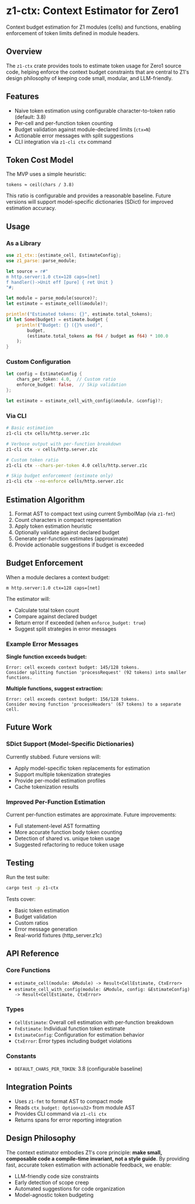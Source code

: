 # z1-ctx: Context Estimator for Zero1

Context budget estimation for Z1 modules (cells) and functions, enabling enforcement of token limits defined in module headers.

## Overview

The `z1-ctx` crate provides tools to estimate token usage for Zero1 source code, helping enforce the context budget constraints that are central to Z1's design philosophy of keeping code small, modular, and LLM-friendly.

## Features

- Naive token estimation using configurable character-to-token ratio (default: 3.8)
- Per-cell and per-function token counting
- Budget validation against module-declared limits (`ctx=N`)
- Actionable error messages with split suggestions
- CLI integration via `z1-cli ctx` command

## Token Cost Model

The MVP uses a simple heuristic:

```
tokens ≈ ceil(chars / 3.8)
```

This ratio is configurable and provides a reasonable baseline. Future versions will support model-specific dictionaries (SDict) for improved estimation accuracy.

## Usage

### As a Library

```rust
use z1_ctx::{estimate_cell, EstimateConfig};
use z1_parse::parse_module;

let source = r#"
m http.server:1.0 ctx=128 caps=[net]
f handler()->Unit eff [pure] { ret Unit }
"#;

let module = parse_module(source)?;
let estimate = estimate_cell(&module)?;

println!("Estimated tokens: {}", estimate.total_tokens);
if let Some(budget) = estimate.budget {
    println!("Budget: {} ({}% used)",
        budget,
        (estimate.total_tokens as f64 / budget as f64) * 100.0
    );
}
```

### Custom Configuration

```rust
let config = EstimateConfig {
    chars_per_token: 4.0,  // Custom ratio
    enforce_budget: false,  // Skip validation
};

let estimate = estimate_cell_with_config(&module, &config)?;
```

### Via CLI

```bash
# Basic estimation
z1-cli ctx cells/http.server.z1c

# Verbose output with per-function breakdown
z1-cli ctx -v cells/http.server.z1c

# Custom token ratio
z1-cli ctx --chars-per-token 4.0 cells/http.server.z1c

# Skip budget enforcement (estimate only)
z1-cli ctx --no-enforce cells/http.server.z1c
```

## Estimation Algorithm

1. Format AST to compact text using current SymbolMap (via `z1-fmt`)
2. Count characters in compact representation
3. Apply token estimation heuristic
4. Optionally validate against declared budget
5. Generate per-function estimates (approximate)
6. Provide actionable suggestions if budget is exceeded

## Budget Enforcement

When a module declares a context budget:

```z1c
m http.server:1.0 ctx=128 caps=[net]
```

The estimator will:
- Calculate total token count
- Compare against declared budget
- Return error if exceeded (when `enforce_budget: true`)
- Suggest split strategies in error messages

### Example Error Messages

**Single function exceeds budget:**
```
Error: cell exceeds context budget: 145/128 tokens.
Consider splitting function 'processRequest' (92 tokens) into smaller functions.
```

**Multiple functions, suggest extraction:**
```
Error: cell exceeds context budget: 156/128 tokens.
Consider moving function 'processHeaders' (67 tokens) to a separate cell.
```

## Future Work

### SDict Support (Model-Specific Dictionaries)

Currently stubbed. Future versions will:
- Apply model-specific token replacements for estimation
- Support multiple tokenization strategies
- Provide per-model estimation profiles
- Cache tokenization results

### Improved Per-Function Estimation

Current per-function estimates are approximate. Future improvements:
- Full statement-level AST formatting
- More accurate function body token counting
- Detection of shared vs. unique token usage
- Suggested refactoring to reduce token usage

## Testing

Run the test suite:

```bash
cargo test -p z1-ctx
```

Tests cover:
- Basic token estimation
- Budget validation
- Custom ratios
- Error message generation
- Real-world fixtures (http_server.z1c)

## API Reference

### Core Functions

- `estimate_cell(module: &Module) -> Result<CellEstimate, CtxError>`
- `estimate_cell_with_config(module: &Module, config: &EstimateConfig) -> Result<CellEstimate, CtxError>`

### Types

- `CellEstimate`: Overall cell estimation with per-function breakdown
- `FnEstimate`: Individual function token estimate
- `EstimateConfig`: Configuration for estimation behavior
- `CtxError`: Error types including budget violations

### Constants

- `DEFAULT_CHARS_PER_TOKEN`: 3.8 (configurable baseline)

## Integration Points

- Uses `z1-fmt` to format AST to compact mode
- Reads `ctx_budget: Option<u32>` from module AST
- Provides CLI command via `z1-cli ctx`
- Returns spans for error reporting integration

## Design Philosophy

The context estimator embodies Z1's core principle: **make small, composable code a compile-time invariant, not a style guide**. By providing fast, accurate token estimation with actionable feedback, we enable:

- LLM-friendly code size constraints
- Early detection of scope creep
- Automated suggestions for code organization
- Model-agnostic token budgeting
